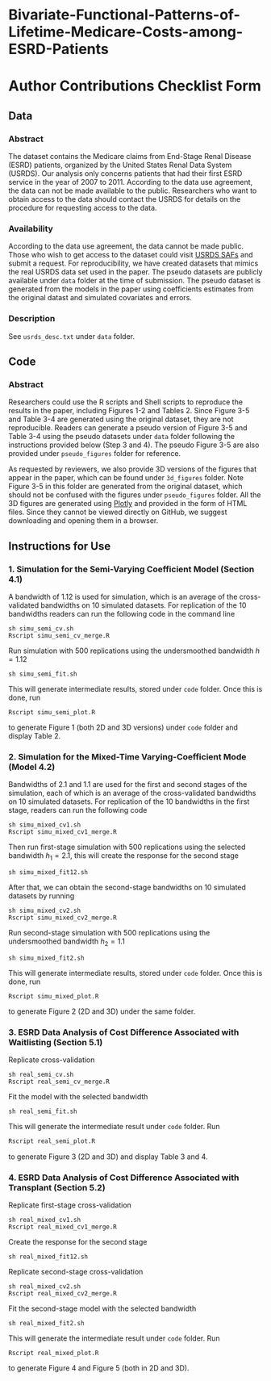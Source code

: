 # Bivariate-Functional-Patterns-of-Lifetime-Medicare-Costs-among-ESRD-Patients

# Author Contributions Checklist Form 

## Data

### Abstract

The dataset contains the Medicare claims from End-Stage Renal Disease (ESRD) patients, organized by the United States Renal Data System (USRDS). Our analysis only concerns patients that had their first ESRD service in the year of 2007 to 2011. According to the data use agreement, the data can not be made available to the public. Researchers who want to obtain access to the data should contact the USRDS for details on the procedure for requesting access to the data.

### Availability

According to the data use agreement, the data cannot be made public. Those who wish to get access to the dataset could visit [USRDS SAFs](https://www.usrds.org/for-researchers/standard-analysis-files/) and submit a request. For reproducibility, we have created datasets that mimics the real USRDS data set used in the paper. The pseudo datasets are publicly available under `data` folder at the time of submission. The pseudo dataset is generated from the models in the paper using coefficients estimates from the original datast and simulated  covariates and errors.

### Description

See `usrds_desc.txt` under `data` folder.

## Code

### Abstract

Researchers could use the R scripts and Shell scripts to reproduce the results in the paper, including Figures 1-2 and Tables 2. Since Figure 3-5 and Table 3-4 are generated using the original dataset, they are not reproducible. Readers can generate a pseudo version of Figure 3-5 and Table 3-4 using the pseudo datasets under `data` folder following the instructions provided below (Step 3 and 4). The pseudo Figure 3-5 are also provided under `pseudo_figures` folder for reference.

As requested by reviewers, we also provide 3D versions of the figures that appear in the paper, which can be found under `3d_figures` folder. Note Figure 3-5 in this folder are generated from the original dataset, which should not be confused with the figures under `pseudo_figures` folder. All the 3D figures are generated using [Plotly](https://github.com/plotly/plotly.R) and provided in the form of HTML files. Since they cannot be viewed directly on GitHub, we suggest downloading and opening them in a browser.

## Instructions for Use

### 1. Simulation for the Semi-Varying Coefficient Model (Section 4.1)

A bandwidth of 1.12 is used for simulation, which is an average of the cross-validated bandwidths on 10 simulated datasets. For replication of the 10 bandwidths readers can run the following code in the command line

```console
sh simu_semi_cv.sh
Rscript simu_semi_cv_merge.R
```

Run simulation with 500 replications using the undersmoothed bandwidth $h=1.12$

```console
sh simu_semi_fit.sh
```

This will generate intermediate results, stored under `code` folder. Once this is done, run

```console
Rscript simu_semi_plot.R
```

to generate Figure 1 (both 2D and 3D versions) under `code` folder and display Table 2.

### 2. Simulation for the Mixed-Time Varying-Coefficient Mode (Model 4.2)

Bandwidths of 2.1 and 1.1 are used for the first and second stages of the simulation, each of which is an average of the cross-validated bandwidths on 10 simulated datasets. For replication of the 10 bandwidths in the first stage, readers can run the following code 

```console
sh simu_mixed_cv1.sh
Rscript simu_mixed_cv1_merge.R
```

Then run first-stage simulation with 500 replications using the selected bandwidth $h_1=2.1$, this will create the response for the second stage

```console
sh simu_mixed_fit12.sh
```

After that, we can obtain the second-stage bandwidths on 10 simulated datasets by running

```console
sh simu_mixed_cv2.sh
Rscript simu_mixed_cv2_merge.R
```

Run second-stage simulation with 500 replications using the undersmoothed bandwidth $h_2=1.1$

```console
sh simu_mixed_fit2.sh
```

This will generate intermediate results, stored under `code` folder. Once this is done, run

```console
Rscript simu_mixed_plot.R
```

to generate Figure 2 (2D and 3D) under the same folder.

### 3. ESRD Data Analysis of Cost Difference Associated with Waitlisting (Section 5.1)

Replicate cross-validation

```console
sh real_semi_cv.sh
Rscript real_semi_cv_merge.R
```

Fit the model with the selected bandwidth

```console
sh real_semi_fit.sh
```

This will generate the intermediate result under `code` folder. Run

```r
Rscript real_semi_plot.R
```

to generate Figure 3 (2D and 3D) and display Table 3 and 4. 

### 4. ESRD Data Analysis of Cost Difference Associated with Transplant (Section 5.2)

Replicate first-stage cross-validation

```console
sh real_mixed_cv1.sh
Rscript real_mixed_cv1_merge.R
```

Create the response for the second stage

```console
sh real_mixed_fit12.sh
```

Replicate second-stage cross-validation

```console
sh real_mixed_cv2.sh
Rscript real_mixed_cv2_merge.R
```

Fit the second-stage model with the selected bandwidth

```console
sh real_mixed_fit2.sh
```

This will generate the intermediate result under `code` folder. Run

```console
Rscript real_mixed_plot.R
```

to generate Figure 4 and Figure 5 (both in 2D and 3D). 
